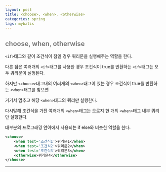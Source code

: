 ```yaml
---
layout: post
title: <choose>, <when>, <otherwise>
categories: spring
tags: mybatis
---
```


## <span style="color:gray">choose, when, otherwise</span>

`<if>`태그와 같이 조건식이 참일 경우 쿼리문을 실행해주는 역할을 한다. 

다른 점은 여러개의 `<if>`태그를 사용한 경우 조건식이 true를 반환하는 `<if>`태그는 모두 쿼리문이 실행된다. 

하지만 `<choose>`태그내의 여러개의 `<when>`태그이 있는 경우 조건식이 true를 반환하는 `<when>`태그를 찾으면 

거기서 멈추고 해당 `<when>`태그의 쿼리만 실행한다. 

다시말해 조건식을 가진 여러개의 `<when>`태그는 오로지 한 개의 `<when>`태그 내부 쿼리만 실행한다. 

대부분의 프로그래밍 언어에서 사용되는 if else와 비슷한 역할을 한다.


```xml
<choose>
    <when test='조건식1'>쿼리문1</when>
    <when test='조건식2'>쿼리문2</when>
    <when test='조건식3'>쿼리문3</when>
    <otherwise>쿼리문4</otherwise>
</choose>
```

---